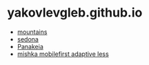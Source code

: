 # yakovlevgleb.github.io

- [mountains](https://yakovlevgleb.github.io/mountains/)
- [sedona](https://yakovlevgleb.github.io/sedona/)
- [Panakeia](https://yakovlevgleb.github.io/Panakeia/)
- [mishka mobilefirst adaptive less](https://yakovlevgleb.github.io/mishka/)
